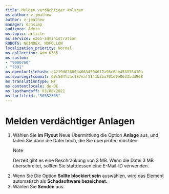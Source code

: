 ```yaml
---
title: Melden verdächtiger Anlagen
ms.author: v-jmathew
author: v-jmathew
manager: dansimp
audience: Admin
ms.topic: article
ms.service: o365-administration
ROBOTS: NOINDEX, NOFOLLOW
localization_priority: Normal
ms.collection: Adm_O365
ms.custom:
- "9000760"
- "7391"
ms.openlocfilehash: c4219d67666b46634506617a96c0ab458836410a
ms.sourcegitcommit: 60c504f3ac187eaf1141b3ba701d9e0633bdd968
ms.translationtype: MT
ms.contentlocale: de-DE
ms.lasthandoff: 03/08/2021
ms.locfileid: "50552365"
---
```

# <a name="report-suspicious-attachments"></a>Melden verdächtiger Anlagen

1. Wählen Sie **im Flyout** Neue Übermittlung die Option **Anlage** aus, und laden Sie dann die Datei hoch, die Sie überprüfen möchten.
    > [!NOTE]
    > Derzeit gibt es eine Beschränkung von 3 MB. Wenn die Datei 3 MB überschreitet, sollten Sie stattdessen eine E-Mail-ID verwenden.
2. Wenn Sie Die Option **Sollte blockiert sein** auswählen, wird das Element automatisch als **Schadsoftware bezeichnet.**
3. Wählen Sie **Senden** aus.
